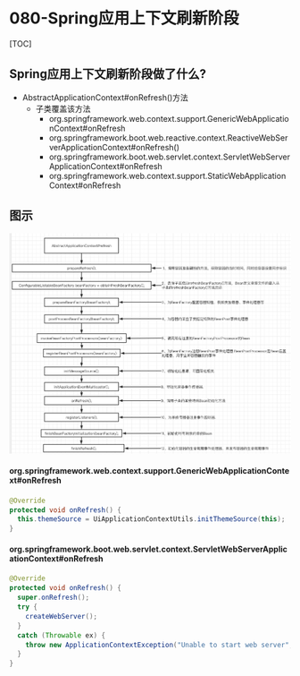 # 080-Spring应用上下文刷新阶段

[TOC]

## Spring应用上下文刷新阶段做了什么?

- AbstractApplicationContext#onRefresh()方法
  - 子类覆盖该方法
    - org.springframework.web.context.support.GenericWebApplicationContext#onRefresh
    - org.springframework.boot.web.reactive.context.ReactiveWebServerApplicationContext#onRefresh()
    - org.springframework.boot.web.servlet.context.ServletWebServerApplicationContext#onRefresh
    - org.springframework.web.context.support.StaticWebApplicationContext#onRefresh

## 图示

![image-20201007151953236](../../assets/image-20201007151953236.png)

#### org.springframework.web.context.support.GenericWebApplicationContext#onRefresh

```java
@Override
protected void onRefresh() {
  this.themeSource = UiApplicationContextUtils.initThemeSource(this);
}
```

#### org.springframework.boot.web.servlet.context.ServletWebServerApplicationContext#onRefresh

```java
@Override
protected void onRefresh() {
  super.onRefresh();
  try {
    createWebServer();
  }
  catch (Throwable ex) {
    throw new ApplicationContextException("Unable to start web server", ex);
  }
}
```

